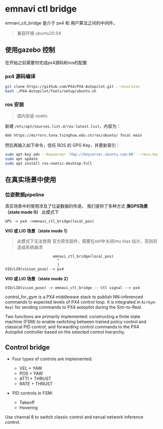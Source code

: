 # emnavi ctl bridge

emnavi_ctl_bridge 是介于 px4 和 用户算法之间的中间件。

> 兼容环境 ubuntu20.04

## 使用gazebo 控制

在开始之前需要你完成px4源码和ros的配置

### px4 源码编译

```bash
git clone https://github.com/PX4/PX4-Autopilot.git --recursive
bash ./PX4-Autopilot/Tools/setup/ubuntu.sh  
```

### ros 安装

> 国内安装 noetic


新建 `/etc/apt/sources.list.d/ros-latest.list`，内容为：
```bash
deb https://mirrors.tuna.tsinghua.edu.cn/ros/ubuntu/ focal main
```

然后再输入如下命令，信任 ROS 的 GPG Key，并更新索引：

```bash
sudo apt-key adv --keyserver 'hkp://keyserver.ubuntu.com:80' --recv-key C1CF6E31E6BADE8868B172B4F42ED6FBAB17C654
sudo apt update
sudo apt install ros-noetic-desktop-full
```

## 在真实场景中使用

### 位姿数据pipeline
真实场景中的使用涉及了位姿数据的传递， 我们提供了多种方式
**类GPS场景（state mode 0）** 
此模式下
```
GPS -> px4 ->emnavi_ctl_bridge(local_pos)
```

**VIO 或 LIO 场景（state mode 1）** 

> 此模式下无法使用 官方原生固件，需要在ekf中关闭imu bias 估计，否则将造成系统崩溃

```
                      emnavi_ctl_bridge(local_pos)
                        ^
                        |
VIO/LIO(vision_pose) -> px4 
```
**VIO 或 LIO 场景（state mode 2）** 
```
VIO/LIO(vison_pose) -> emnavi_ctl_bridge -- Ctl signal --> px4
```





control_for_gym is a PX4 middleware stack to publish NN-inferenced commands to expected levels of PX4 control loop. It is integrated in `AirGym-Real` for sending commands to PX4 autopilot during the Sim-to-Real.

Two functions are primarily implemented: constructing a finite state machine (FSM) to enable switching between trained policy control and classical PID control; and forwarding control commands to the PX4 Autopilot controller based on the selected control hierarchy.

## Control bridge

- Four types of controls are implemented:
  - VEL + YAW
  - POS + YAW
  - ATTI + THRUST
  - RATE + THRUST
 
- PID controls in FSM:
  - Takeoff
  - Hovering

Use channal 8 to switch classic control and nerual network inference control.